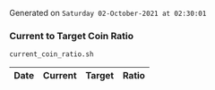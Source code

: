 Generated on `Saturday 02-October-2021 at 02:30:01`

### Current to Target Coin Ratio
`current_coin_ratio.sh`

Date|Current|Target|Ratio
---|---|---|---
